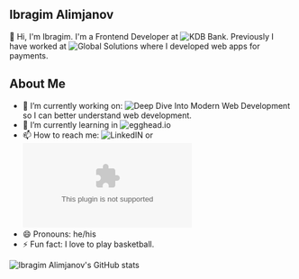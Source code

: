 ## Ibragim Alimjanov

<!--
[![Visits Badge](https://badges.pufler.dev/visits/Alimjanov-Ibragim/Alimjanov-Ibragim)](https://www.linkedin.com/in/ibragim-alimjanov-20b8ab184/)
-->

👋 Hi, I'm Ibragim. I'm a Frontend Developer at ![KDB Bank](https://kdb.uz/en). Previously I have worked at ![Global Solutions where](https://global.uz/en/) I developed web apps for payments.

## About Me

- 🔭 I’m currently working on: ![Deep Dive Into Modern Web Development](https://fullstackopen.com/en/) so I can better understand web development.
- 🌱 I’m currently learning in ![egghead.io](https://egghead.io/)
- 📫 How to reach me: ![LinkedIN](https://www.linkedin.com/in/ibragim-alimjanov/) or ![Gmail](mailto:ballismlife@gmail.com)
- 😄 Pronouns: he/his
- ⚡ Fun fact: I love to play basketball.

![Ibragim Alimjanov's GitHub stats](https://github-readme-stats.vercel.app/api?username=Alimjanov-Ibragim&count_private=true&show_icons=true&theme=vue&line_height=22)
